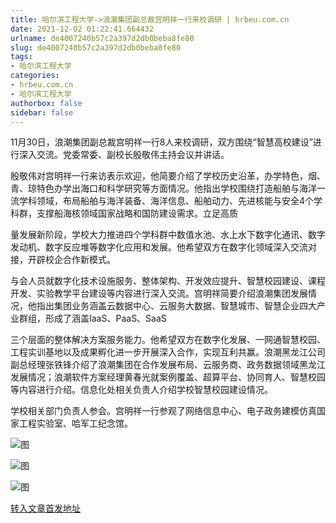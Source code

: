 ```yaml
---
title: 哈尔滨工程大学->浪潮集团副总裁宫明祥一行来校调研 | hrbeu.com.cn
date: 2021-12-02 01:22:41.664432
urlname: de4007240b57c2a397d2db0beba8fe80
slug: de4007240b57c2a397d2db0beba8fe80
tags: 
- 哈尔滨工程大学
categories:
- hrbeu.com.cn
- 哈尔滨工程大学
authorbox: false
sidebar: false
---
```

11月30日，浪潮集团副总裁宫明祥一行8人来校调研，双方围绕“智慧高校建设”进行深入交流。党委常委、副校长殷敬伟主持会议并讲话。

殷敬伟对宫明祥一行来访表示欢迎，他简要介绍了学校历史沿革，办学特色，烟、青、琼特色办学出海口和科学研究等方面情况。他指出学校围绕打造船舶与海洋一流学科领域，布局船舶与海洋装备、海洋信息、船舶动力、先进核能与安全4个学科群，支撑船海核领域国家战略和国防建设需求。立足高质
<!--more-->
量发展新阶段，学校大力推进四个学科群中数值水池、水上水下数字化通讯、数字发动机、数字反应堆等数字化应用和发展。他希望双方在数字化领域深入交流对接，开辟校企合作新模式。

与会人员就数字化技术设施服务、整体架构、开发效应提升、智慧校园建设、课程开发、实验教学平台建设等内容进行深入交流。宫明祥简要介绍浪潮集团发展情况，他指出集团业务涵盖云数据中心、云服务大数据、智慧城市、智慧企业四大产业群组，形成了涵盖IaaS、PaaS、SaaS

三个层面的整体解决方案服务能力。他希望双方在数字化发展、一网通智慧校园、工程实训基地以及成果孵化进一步开展深入合作，实现互利共赢。浪潮黑龙江公司副总经理张铁锋介绍了浪潮集团在合作发展布局、云服务商、政务数据领域黑龙江发展情况；浪潮软件方案经理黄春光就案例覆盖、超算平台、协同育人、智慧校园等内容进行介绍。信息化处相关负责人介绍学校智慧校园建设情况。

学校相关部门负责人参会。宫明祥一行参观了网络信息中心、电子政务建模仿真国家工程实验室、哈军工纪念馆。

![图](http://gongxue.cn/__local/A/DA/E0/DD266D23F4B8539B5FC3B51B96F_E9A4CB3B_17B87.jpg)

![图](http://gongxue.cn/__local/5/98/1E/B413D0E79F9D8D7EBC11C132B04_C55C5639_15CB5.jpg)

![图](http://gongxue.cn/__local/A/C8/2A/58778B1E49A803D17C358C20557_D8A64D51_25A2A.jpg)

[转入文章首发地址](http://gongxue.cn/info/1141/68995.htm)